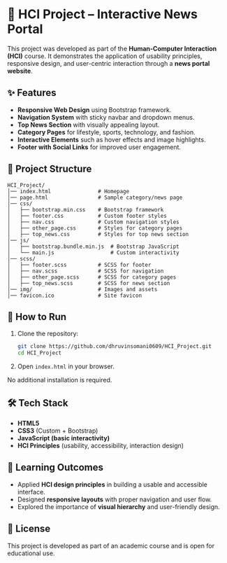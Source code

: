 # 📰 HCI Project – Interactive News Portal

This project was developed as part of the **Human-Computer Interaction (HCI)** course. It demonstrates the application of usability principles, responsive design, and user-centric interaction through a **news portal website**.

## ✨ Features
- **Responsive Web Design** using Bootstrap framework.
- **Navigation System** with sticky navbar and dropdown menus.
- **Top News Section** with visually appealing layout.
- **Category Pages** for lifestyle, sports, technology, and fashion.
- **Interactive Elements** such as hover effects and image highlights.
- **Footer with Social Links** for improved user engagement.

## 📂 Project Structure
```
HCI_Project/
│── index.html               # Homepage
│── page.html                # Sample category/news page
│── css/
│   ├── bootstrap.min.css    # Bootstrap framework
│   ├── footer.css           # Custom footer styles
│   ├── nav.css              # Custom navigation styles
│   ├── other_page.css       # Styles for category pages
│   ├── top_news.css         # Styles for top news section
│── js/
│   ├── bootstrap.bundle.min.js  # Bootstrap JavaScript
│   └── main.js                  # Custom interactivity
│── scss/
│   ├── footer.scss          # SCSS for footer
│   ├── nav.scss             # SCSS for navigation
│   ├── other_page.scss      # SCSS for category pages
│   ├── top_news.scss        # SCSS for news section
│── img/                     # Images and assets
│── favicon.ico              # Site favicon

```

## 🚀 How to Run
1. Clone the repository:
   ```bash
   git clone https://github.com/dhruvinsomani0609/HCI_Project.git
   cd HCI_Project
   ```
2. Open `index.html` in your browser.

No additional installation is required.

## 🛠️ Tech Stack
- **HTML5**
- **CSS3** (Custom + Bootstrap)
- **JavaScript (basic interactivity)**
- **HCI Principles** (usability, accessibility, interaction design)

## 📖 Learning Outcomes
- Applied **HCI design principles** in building a usable and accessible interface.
- Designed **responsive layouts** with proper navigation and user flow.
- Explored the importance of **visual hierarchy** and user-friendly design.

## 📜 License
This project is developed as part of an academic course and is open for educational use.
